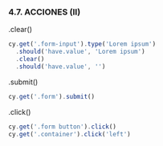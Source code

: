 ### 4.7. ACCIONES (II)

.clear()
```typescript
cy.get('.form-input').type('Lorem ipsum')
  .should('have.value', 'Lorem ipsum')
  .clear()
  .should('have.value', '')
```
.submit()
```typescript
cy.get('.form').submit()
```
.click()
```typescript
cy.get('.form button').click()
cy.get('.container').click('left')
```